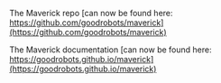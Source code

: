 The Maverick repo [can now be found here: https://github.com/goodrobots/maverick](https://github.com/goodrobots/maverick)

The Maverick documentation [can now be found here: https://goodrobots.github.io/maverick](https://goodrobots.github.io/maverick)